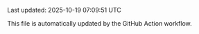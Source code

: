 Last updated: 2025-10-19 07:09:51 UTC

This file is automatically updated by the GitHub Action workflow.
